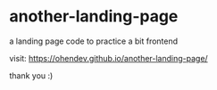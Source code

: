 # another-landing-page

a landing page code to practice a bit frontend

visit: https://ohendev.github.io/another-landing-page/

thank you :)
